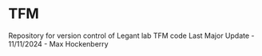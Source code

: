 # TFM
Repository for version control of Legant lab TFM code
Last Major Update - 11/11/2024 - Max Hockenberry
